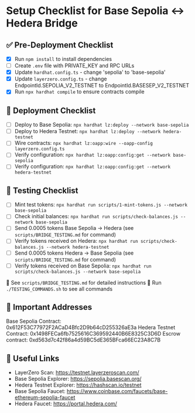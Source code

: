 # Setup Checklist for Base Sepolia <-> Hedera Bridge

## ✅ Pre-Deployment Checklist

- [x] Run `npm install` to install dependencies
- [ ] Create `.env` file with PRIVATE_KEY and RPC URLs
- [x] Update `hardhat.config.ts` - change 'sepolia' to 'base-sepolia'
- [x] Update `layerzero.config.ts` - change EndpointId.SEPOLIA_V2_TESTNET to EndpointId.BASESEP_V2_TESTNET
- [x] Run `npx hardhat compile` to ensure contracts compile

## 🚀 Deployment Checklist

- [ ] Deploy to Base Sepolia: `npx hardhat lz:deploy --network base-sepolia`
- [ ] Deploy to Hedera Testnet: `npx hardhat lz:deploy --network hedera-testnet`
- [ ] Wire contracts: `npx hardhat lz:oapp:wire --oapp-config layerzero.config.ts`
- [ ] Verify configuration: `npx hardhat lz:oapp:config:get --network base-sepolia`
- [ ] Verify configuration: `npx hardhat lz:oapp:config:get --network hedera-testnet`

## 🧪 Testing Checklist

- [ ] Mint test tokens: `npx hardhat run scripts/1-mint-tokens.js --network base-sepolia`
- [ ] Check initial balances: `npx hardhat run scripts/check-balances.js --network base-sepolia`
- [ ] Send 0.0005 tokens Base Sepolia -> Hedera (see `scripts/BRIDGE_TESTING.md` for command)
- [ ] Verify tokens received on Hedera: `npx hardhat run scripts/check-balances.js --network hedera-testnet`
- [ ] Send 0.0005 tokens Hedera -> Base Sepolia (see `scripts/BRIDGE_TESTING.md` for command)
- [ ] Verify tokens received on Base Sepolia: `npx hardhat run scripts/check-balances.js --network base-sepolia`

📖 See `scripts/BRIDGE_TESTING.md` for detailed instructions
🚀 Run `./TESTING_COMMANDS.sh` to see all commands

## 📝 Important Addresses

Base Sepolia Contract: 0x612F53C77972F2ACaD4Bfc2D9b64cD255326aE3a
Hedera Testnet Contract: 0x1498FECa6fb7525616C369592440B6E8325C3D6D
Escrow contract: 0xd563d7c42f86a4d59BC5dE365BFca66EC23A8C7B

## 🔗 Useful Links

- LayerZero Scan: https://testnet.layerzeroscan.com/
- Base Sepolia Explorer: https://sepolia.basescan.org/
- Hedera Testnet Explorer: https://hashscan.io/testnet
- Base Sepolia Faucet: https://www.coinbase.com/faucets/base-ethereum-sepolia-faucet
- Hedera Faucet: https://portal.hedera.com/
